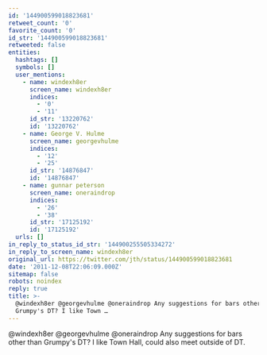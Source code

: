 ```yaml
---
id: '144900599018823681'
retweet_count: '0'
favorite_count: '0'
id_str: '144900599018823681'
retweeted: false
entities:
  hashtags: []
  symbols: []
  user_mentions:
    - name: windexh8er
      screen_name: windexh8er
      indices:
        - '0'
        - '11'
      id_str: '13220762'
      id: '13220762'
    - name: George V. Hulme
      screen_name: georgevhulme
      indices:
        - '12'
        - '25'
      id_str: '14876847'
      id: '14876847'
    - name: gunnar peterson
      screen_name: oneraindrop
      indices:
        - '26'
        - '38'
      id_str: '17125192'
      id: '17125192'
  urls: []
in_reply_to_status_id_str: '144900255505334272'
in_reply_to_screen_name: windexh8er
original_url: https://twitter.com/jth/status/144900599018823681
date: '2011-12-08T22:06:09.000Z'
sitemap: false
robots: noindex
reply: true
title: >-
  @windexh8er @georgevhulme @oneraindrop Any suggestions for bars other than
  Grumpy's DT? I like Town …
---
```


@windexh8er @georgevhulme @oneraindrop Any suggestions for bars other than Grumpy's DT? I like Town Hall, could also meet outside of DT.